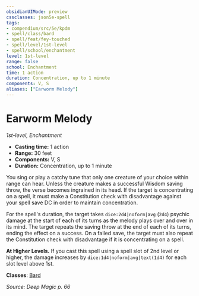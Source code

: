 ```yaml
---
obsidianUIMode: preview
cssclasses: json5e-spell
tags:
- compendium/src/5e/kpdm
- spell/class/bard
- spell/feat/fey-touched
- spell/level/1st-level
- spell/school/enchantment
level: 1st-level
range: false
school: Enchantment
time: 1 action
duration: Concentration, up to 1 minute
components: V, S
aliases: ["Earworm Melody"]
---
```

# Earworm Melody
*1st-level, Enchantment*  

- **Casting time:** 1 action
- **Range:** 30 feet
- **Components:** V, S
- **Duration:** Concentration, up to 1 minute

You sing or play a catchy tune that only one creature of your choice within range can hear. Unless the creature makes a successful Wisdom saving throw, the verse becomes ingrained in its head. If the target is concentrating on a spell, it must make a Constitution check with disadvantage against your spell save DC in order to maintain concentration.

For the spell's duration, the target takes `dice:2d4|noform|avg` (`2d4`) psychic damage at the start of each of its turns as the melody plays over and over in its mind. The target repeats the saving throw at the end of each of its turns, ending the effect on a success. On a failed save, the target must also repeat the Constitution check with disadvantage if it is concentrating on a spell.

**At Higher Levels.** If you cast this spell using a spell slot of 2nd level or higher, the damage increases by `dice:1d4|noform|avg|text(1d4)` for each slot level above 1st.

**Classes**: [Bard](list-spells-classes-bard)

*Source: Deep Magic p. 66*